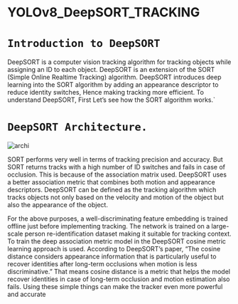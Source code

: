 # YOLOv8_DeepSORT_TRACKING

# `Introduction to DeepSORT`
  DeepSORT is a computer vision tracking algorithm for tracking objects while assigning an ID to each object. DeepSORT is an extension of the SORT (Simple Online  Realtime Tracking) algorithm. DeepSORT introduces deep learning into the SORT algorithm by adding an appearance descriptor to reduce identity switches, Hence making tracking more efficient. To understand DeepSORT, First Let’s see how the SORT algorithm works.`



# `DeepSORT Architecture.`

![archi](https://user-images.githubusercontent.com/98689629/212268087-c1cef949-3039-4038-bfce-c92fd195e3d6.jpg)




SORT performs very well in terms of tracking precision and accuracy. But SORT returns tracks with a high number of ID switches and fails in case of occlusion. This is because of the association matrix used. DeepSORT uses a better association metric that combines both motion and appearance descriptors. DeepSORT can be defined as the tracking algorithm which tracks objects not only based on the velocity and motion of the object but also the appearance of the object.

For the above purposes, a well-discriminating feature embedding is trained offline just before implementing tracking. The network is trained on a large-scale person re-identification dataset making it suitable for tracking context. To train the deep association metric model in the DeepSORT cosine metric learning approach is used. According to DeepSORT’s paper, “The cosine distance considers appearance information that is particularly useful to recover identities after long-term occlusions when motion is less discriminative.” That means cosine distance is a metric that helps the model recover identities in case of long-term occlusion and motion estimation also fails. Using these simple things can make the tracker even more powerful and accurate 


